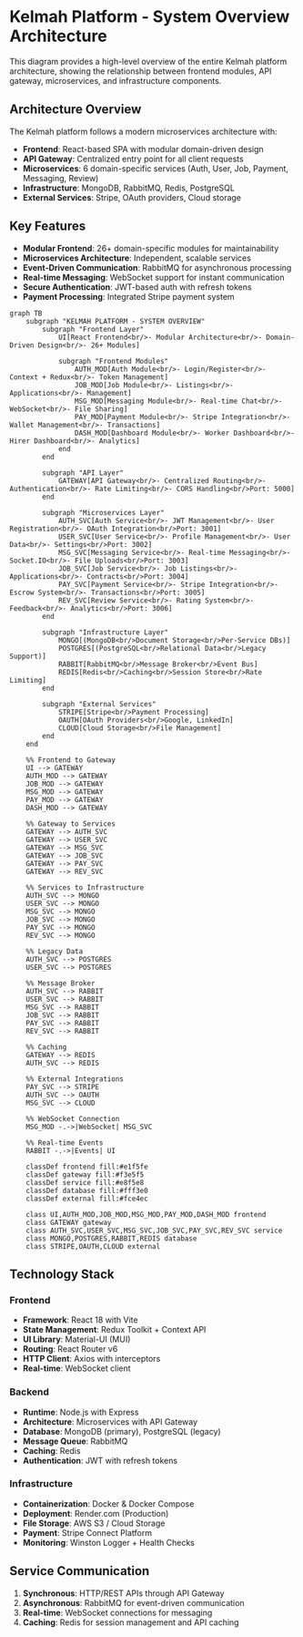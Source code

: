 # Kelmah Platform - System Overview Architecture

This diagram provides a high-level overview of the entire Kelmah platform architecture, showing the relationship between frontend modules, API gateway, microservices, and infrastructure components.

## Architecture Overview

The Kelmah platform follows a modern microservices architecture with:

- **Frontend**: React-based SPA with modular domain-driven design
- **API Gateway**: Centralized entry point for all client requests
- **Microservices**: 6 domain-specific services (Auth, User, Job, Payment, Messaging, Review)
- **Infrastructure**: MongoDB, RabbitMQ, Redis, PostgreSQL
- **External Services**: Stripe, OAuth providers, Cloud storage

## Key Features

- **Modular Frontend**: 26+ domain-specific modules for maintainability
- **Microservices Architecture**: Independent, scalable services
- **Event-Driven Communication**: RabbitMQ for asynchronous processing
- **Real-time Messaging**: WebSocket support for instant communication
- **Secure Authentication**: JWT-based auth with refresh tokens
- **Payment Processing**: Integrated Stripe payment system

```mermaid
graph TB
    subgraph "KELMAH PLATFORM - SYSTEM OVERVIEW"
        subgraph "Frontend Layer"
            UI[React Frontend<br/>- Modular Architecture<br/>- Domain-Driven Design<br/>- 26+ Modules]
            
            subgraph "Frontend Modules"
                AUTH_MOD[Auth Module<br/>- Login/Register<br/>- Context + Redux<br/>- Token Management]
                JOB_MOD[Job Module<br/>- Listings<br/>- Applications<br/>- Management]
                MSG_MOD[Messaging Module<br/>- Real-time Chat<br/>- WebSocket<br/>- File Sharing]
                PAY_MOD[Payment Module<br/>- Stripe Integration<br/>- Wallet Management<br/>- Transactions]
                DASH_MOD[Dashboard Module<br/>- Worker Dashboard<br/>- Hirer Dashboard<br/>- Analytics]
            end
        end
        
        subgraph "API Layer"
            GATEWAY[API Gateway<br/>- Centralized Routing<br/>- Authentication<br/>- Rate Limiting<br/>- CORS Handling<br/>Port: 5000]
        end
        
        subgraph "Microservices Layer"
            AUTH_SVC[Auth Service<br/>- JWT Management<br/>- User Registration<br/>- OAuth Integration<br/>Port: 3001]
            USER_SVC[User Service<br/>- Profile Management<br/>- User Data<br/>- Settings<br/>Port: 3002]
            MSG_SVC[Messaging Service<br/>- Real-time Messaging<br/>- Socket.IO<br/>- File Uploads<br/>Port: 3003]
            JOB_SVC[Job Service<br/>- Job Listings<br/>- Applications<br/>- Contracts<br/>Port: 3004]
            PAY_SVC[Payment Service<br/>- Stripe Integration<br/>- Escrow System<br/>- Transactions<br/>Port: 3005]
            REV_SVC[Review Service<br/>- Rating System<br/>- Feedback<br/>- Analytics<br/>Port: 3006]
        end
        
        subgraph "Infrastructure Layer"
            MONGO[(MongoDB<br/>Document Storage<br/>Per-Service DBs)]
            POSTGRES[(PostgreSQL<br/>Relational Data<br/>Legacy Support)]
            RABBIT[RabbitMQ<br/>Message Broker<br/>Event Bus]
            REDIS[Redis<br/>Caching<br/>Session Store<br/>Rate Limiting]
        end
        
        subgraph "External Services"
            STRIPE[Stripe<br/>Payment Processing]
            OAUTH[OAuth Providers<br/>Google, LinkedIn]
            CLOUD[Cloud Storage<br/>File Management]
        end
    end
    
    %% Frontend to Gateway
    UI --> GATEWAY
    AUTH_MOD --> GATEWAY
    JOB_MOD --> GATEWAY
    MSG_MOD --> GATEWAY
    PAY_MOD --> GATEWAY
    DASH_MOD --> GATEWAY
    
    %% Gateway to Services
    GATEWAY --> AUTH_SVC
    GATEWAY --> USER_SVC
    GATEWAY --> MSG_SVC
    GATEWAY --> JOB_SVC
    GATEWAY --> PAY_SVC
    GATEWAY --> REV_SVC
    
    %% Services to Infrastructure
    AUTH_SVC --> MONGO
    USER_SVC --> MONGO
    MSG_SVC --> MONGO
    JOB_SVC --> MONGO
    PAY_SVC --> MONGO
    REV_SVC --> MONGO
    
    %% Legacy Data
    AUTH_SVC --> POSTGRES
    USER_SVC --> POSTGRES
    
    %% Message Broker
    AUTH_SVC --> RABBIT
    USER_SVC --> RABBIT
    MSG_SVC --> RABBIT
    JOB_SVC --> RABBIT
    PAY_SVC --> RABBIT
    REV_SVC --> RABBIT
    
    %% Caching
    GATEWAY --> REDIS
    AUTH_SVC --> REDIS
    
    %% External Integrations
    PAY_SVC --> STRIPE
    AUTH_SVC --> OAUTH
    MSG_SVC --> CLOUD
    
    %% WebSocket Connection
    MSG_MOD -.->|WebSocket| MSG_SVC
    
    %% Real-time Events
    RABBIT -.->|Events| UI
    
    classDef frontend fill:#e1f5fe
    classDef gateway fill:#f3e5f5
    classDef service fill:#e8f5e8
    classDef database fill:#fff3e0
    classDef external fill:#fce4ec
    
    class UI,AUTH_MOD,JOB_MOD,MSG_MOD,PAY_MOD,DASH_MOD frontend
    class GATEWAY gateway
    class AUTH_SVC,USER_SVC,MSG_SVC,JOB_SVC,PAY_SVC,REV_SVC service
    class MONGO,POSTGRES,RABBIT,REDIS database
    class STRIPE,OAUTH,CLOUD external
```

## Technology Stack

### Frontend
- **Framework**: React 18 with Vite
- **State Management**: Redux Toolkit + Context API
- **UI Library**: Material-UI (MUI)
- **Routing**: React Router v6
- **HTTP Client**: Axios with interceptors
- **Real-time**: WebSocket client

### Backend
- **Runtime**: Node.js with Express
- **Architecture**: Microservices with API Gateway
- **Database**: MongoDB (primary), PostgreSQL (legacy)
- **Message Queue**: RabbitMQ
- **Caching**: Redis
- **Authentication**: JWT with refresh tokens

### Infrastructure
- **Containerization**: Docker & Docker Compose
- **Deployment**: Render.com (Production)
- **File Storage**: AWS S3 / Cloud Storage
- **Payment**: Stripe Connect Platform
- **Monitoring**: Winston Logger + Health Checks

## Service Communication

1. **Synchronous**: HTTP/REST APIs through API Gateway
2. **Asynchronous**: RabbitMQ for event-driven communication
3. **Real-time**: WebSocket connections for messaging
4. **Caching**: Redis for session management and API caching
